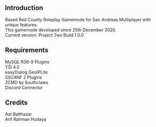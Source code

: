 ## Introduction  
Based Red County Roleplay Gamemode for San Andreas Multiplayer with unique features.  
This gamemode developed since 25th December 2020.  
Current version: Project Two Build 1.0.0 
  
## Requirements  
MySQL R36-9 Plugins  
YSI 4.0  
easyDialog
GeoIPLite  
SSCANF 2 Plugins  
ZCMD by Southclaws  
Discord Connector  
  
## Credits  
Aat Balthazar  
Arif Rahman Hudaya
